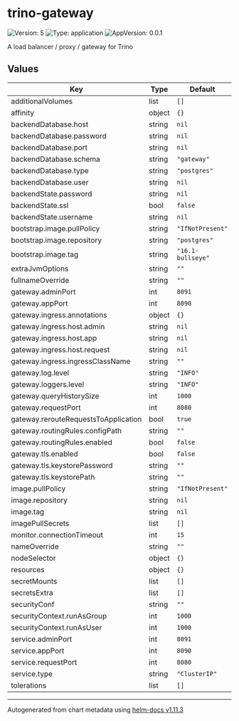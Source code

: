 # trino-gateway

![Version: 5](https://img.shields.io/badge/Version-5-informational?style=flat-square) ![Type: application](https://img.shields.io/badge/Type-application-informational?style=flat-square) ![AppVersion: 0.0.1](https://img.shields.io/badge/AppVersion-0.0.1-informational?style=flat-square)

A load balancer / proxy / gateway for Trino

## Values

| Key | Type | Default | Description |
|-----|------|---------|-------------|
| additionalVolumes | list | `[]` |  |
| affinity | object | `{}` |  |
| backendDatabase.host | string | `nil` |  |
| backendDatabase.password | string | `nil` |  |
| backendDatabase.port | string | `nil` |  |
| backendDatabase.schema | string | `"gateway"` |  |
| backendDatabase.type | string | `"postgres"` |  |
| backendDatabase.user | string | `nil` |  |
| backendState.password | string | `nil` |  |
| backendState.ssl | bool | `false` |  |
| backendState.username | string | `nil` |  |
| bootstrap.image.pullPolicy | string | `"IfNotPresent"` |  |
| bootstrap.image.repository | string | `"postgres"` |  |
| bootstrap.image.tag | string | `"16.1-bullseye"` |  |
| extraJvmOptions | string | `""` |  |
| fullnameOverride | string | `""` |  |
| gateway.adminPort | int | `8091` |  |
| gateway.appPort | int | `8090` |  |
| gateway.ingress.annotations | object | `{}` |  |
| gateway.ingress.host.admin | string | `nil` |  |
| gateway.ingress.host.app | string | `nil` |  |
| gateway.ingress.host.request | string | `nil` |  |
| gateway.ingress.ingressClassName | string | `""` |  |
| gateway.log.level | string | `"INFO"` |  |
| gateway.loggers.level | string | `"INFO"` |  |
| gateway.queryHistorySize | int | `1000` |  |
| gateway.requestPort | int | `8080` |  |
| gateway.rerouteRequestsToApplication | bool | `true` |  |
| gateway.routingRules.configPath | string | `""` |  |
| gateway.routingRules.enabled | bool | `false` |  |
| gateway.tls.enabled | bool | `false` |  |
| gateway.tls.keystorePassword | string | `""` |  |
| gateway.tls.keystorePath | string | `""` |  |
| image.pullPolicy | string | `"IfNotPresent"` |  |
| image.repository | string | `nil` |  |
| image.tag | string | `nil` |  |
| imagePullSecrets | list | `[]` |  |
| monitor.connectionTimeout | int | `15` |  |
| nameOverride | string | `""` |  |
| nodeSelector | object | `{}` |  |
| resources | object | `{}` |  |
| secretMounts | list | `[]` |  |
| secretsExtra | list | `[]` |  |
| securityConf | string | `""` |  |
| securityContext.runAsGroup | int | `1000` |  |
| securityContext.runAsUser | int | `1000` |  |
| service.adminPort | int | `8091` |  |
| service.appPort | int | `8090` |  |
| service.requestPort | int | `8080` |  |
| service.type | string | `"ClusterIP"` |  |
| tolerations | list | `[]` |  |

----------------------------------------------
Autogenerated from chart metadata using [helm-docs v1.11.3](https://github.com/norwoodj/helm-docs/releases/v1.11.3)
